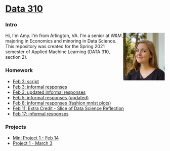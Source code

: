 # [Data 310](https://aehilla.github.io/data310_spring2021/)

### Intro
<img style="float: right;" src="./image%20(2).jpg" width="131" height="150" />
Hi, I'm Amy. I'm from Arlington, VA. I'm a senior at W&M, majoring in Economics and minoring in Data Science. 
This repository was created for the Spring 2021 semester of Applied Machine Learning (DATA 310, section 2). 

### Homework
- [Feb 3: script](https://github.com/aehilla/data310_spring2021/blob/main/feb3_homework_script.py)
- [Feb 3: informal responses](https://aehilla.github.io/data310_spring2021/feb3_homework_responses.html)
- [Feb 3: updated informal responses](https://aehilla.github.io/data310_spring2021/feb3_responses_updated.html)
- [Feb 5: informal responses (updated)](https://aehilla.github.io/data310_spring2021/feb5_homework.html)
- [Feb 8: informal responses (fashion mnist plots)](https://aehilla.github.io/data310_spring2021/feb8_homework.html)
- [Feb 11: Extra Credit - Slice of Data Science Reflection](https://aehilla.github.io/data310_spring2021/slice_of_data_sci.html)
- [Feb 17: informal responses](https://aehilla.github.io/data310_spring2021/feb17_homework.html)

### Projects
 - [Mini Project 1 - Feb 14](https://aehilla.github.io/data310_spring2021/MiniProj1.html)
 - [Project 1 - March 3](https://aehilla.github.io/data310_spring2021/Project1.html)
 


